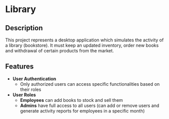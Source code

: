 # Library
## Description
This project represents a desktop application which simulates the activity of a library (bookstore). It must keep an updated inventory, order new books and withdrawal of certain products from the market.
## Features 
- **User Authentication**
  - Only authorized users can access specific functionalities based on their roles
- **User Roles**
  - **Employees** can add books to stock and sell them
  - **Admins** have full access to all users (can add or remove users and generate activity reports for employees in a specific month)
